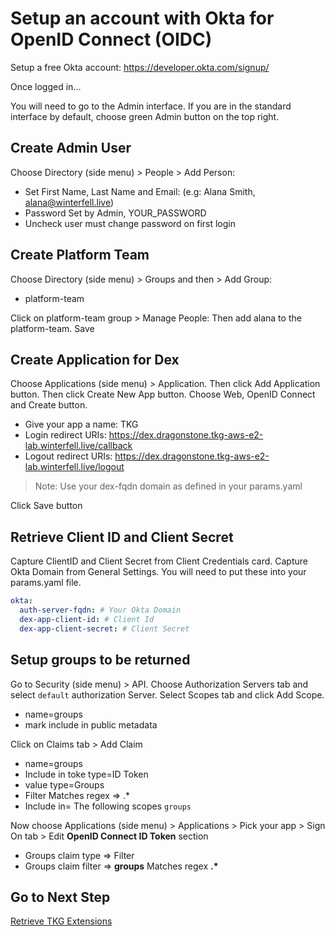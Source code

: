 # Setup an account with Okta for OpenID Connect (OIDC)

Setup a free Okta account: https://developer.okta.com/signup/

Once logged in...

You will need to go to the Admin interface.  If you are in the standard interface by default, choose green Admin button on the top right.

## Create Admin User

Choose Directory (side menu) > People > Add Person:
- Set First Name, Last Name and Email: (e.g: Alana Smith, alana@winterfell.live)
- Password Set by Admin, YOUR_PASSWORD
- Uncheck user must change password on first login

## Create Platform Team

Choose Directory (side menu) > Groups and then > Add Group:
- platform-team

Click on platform-team group > Manage People: Then add alana to the platform-team. Save

## Create Application for Dex

Choose Applications (side menu) > Application.  Then click Add Application button.  Then click Create New App button. Choose Web, OpenID Connect and Create button.
  - Give your app a name: TKG
  - Login redirect URIs: https://dex.dragonstone.tkg-aws-e2-lab.winterfell.live/callback
  - Logout redirect URIs: https://dex.dragonstone.tkg-aws-e2-lab.winterfell.live/logout
> Note: Use your dex-fqdn domain as defined in your params.yaml

Click Save button

## Retrieve Client ID and Client Secret

Capture ClientID and Client Secret from Client Credentials card.  Capture Okta Domain from General Settings. You will need to put these into your params.yaml file.

```yaml
okta:
  auth-server-fqdn: # Your Okta Domain
  dex-app-client-id: # Client Id
  dex-app-client-secret: # Client Secret
```

## Setup groups to be returned

Go to Security (side menu) > API.  Choose Authorization Servers tab and select `default` authorization Server. Select Scopes tab and click Add Scope.
  - name=groups
  - mark include in public metadata

Click on Claims tab > Add Claim
  - name=groups
  - Include in toke type=ID Token
  - value type=Groups
  - Filter Matches regex => .*
  - Include in= The following scopes `groups`

Now choose Applications (side menu) > Applications > Pick your app > Sign On tab > Edit **OpenID Connect ID Token** section
  - Groups claim type => Filter
  - Groups claim filter => **groups** Matches regex **.\***

## Go to Next Step

[Retrieve TKG Extensions](05_extensions_mgmt.md)
